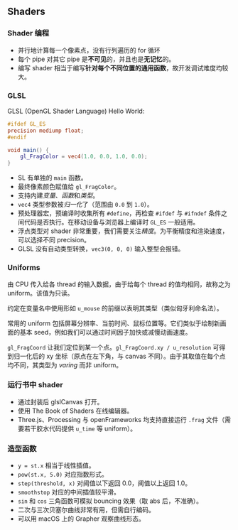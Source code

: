 ## Shaders

### Shader 编程
* 并行地计算每一个像素点，没有行列遍历的 for 循环
* 每个 pipe 对其它 pipe 是**不可见**的，并且也是**无记忆**的。
* 编写 shader 相当于编写**针对每个不同位置的通用函数**，故开发调试难度均较大。

### GLSL

GLSL (OpenGL Shader Language) Hello World:

``` glsl
#ifdef GL_ES
precision mediump float;
#endif

void main() {
    gl_FragColor = vec4(1.0, 0.0, 1.0, 0.0);
}
```

* SL 有单独的 `main` 函数。
* 最终像素颜色赋值给 `gl_FragColor`。
* 支持内建*变量*、*函数*和*类型*。
* `vec4` 类型参数被*归一化*了（范围由 `0.0` 到 `1.0`）。
* 预处理器宏，预编译时收集所有 `#define`，再检查 `#ifdef` 与 `#ifndef` 条件之间代码是否执行。在移动设备与浏览器上编译时 `GL_ES` 一般适用。
* 浮点类型对 shader 非常重要，我们需要关注*精度*。为平衡精度和渲染速度，可以选择不同 precision。
* GLSL 没有自动类型转换，`vec3(0, 0, 0)` 输入整型会报错。

### Uniforms
由 CPU 传入给各 thread 的输入数据，由于给每个 thread 的值均相同，故称之为 uniform。该值为只读。

约定在变量名中使用形如 `u_mouse` 的前缀以表明其类型（类似匈牙利命名法）。

常用的 uniform 包括屏幕分辨率、当前时间、鼠标位置等。它们类似于绘制新画面的基本 seed，例如我们可以通过时间因子加快或减慢动画速度。

`gl_FragCoord` 让我们定位到某一个点。`gl_FragCoord.xy / u_resolution` 可得到归一化后的 xy 坐标（原点在左下角，与 canvas 不同）。由于其取值在每个点均不同，其类型为 *varing* 而非 uniform。

### 运行书中 shader
* 通过封装后 glslCanvas 打开。
* 使用 The Book of Shaders 在线编辑器。
* Three.js、Processing 与 openFrameworks 均支持直接运行 `.frag` 文件（需要若干胶水代码提供 `u_time` 等 uniform）。

### 造型函数
* `y = st.x` 相当于线性插值。
* `pow(st.x, 5.0)` 对应指数形式。
* `step(threshold, x)` 对阈值以下返回 0.0，阈值以上返回 1.0。
* `smoothstop` 对应的中间插值较平滑。
* `sin` 和 `cos` 三角函数可模拟 bouncing 效果（取 abs 后，不准确）。
* 二次与三次贝塞尔曲线非常有用，但需自行编码。
* 可以用 macOS 上的 Grapher 观察曲线形态。
